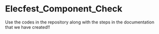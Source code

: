 # Elecfest_Component_Check

Use the codes in the repository along with the steps in the documentation that we have created!!
